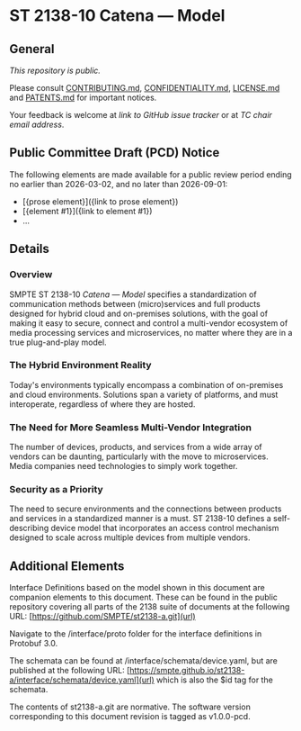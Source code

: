 # ST 2138-10  Catena — Model

## General

_This repository is *public*._

Please consult [CONTRIBUTING.md](./CONTRIBUTING.md), [CONFIDENTIALITY.md](./CONFIDENTIALITY.md), [LICENSE.md](./LICENSE.md) and
[PATENTS.md](./PATENTS.md) for important notices.

Your feedback is welcome at _link to GitHub issue tracker_ or at _TC chair email address_.

## Public Committee Draft (PCD) Notice

The following elements are made available for a public review period ending no earlier than 2026-03-02, and no later than 2026-09-01:

* [{prose element}]({link to prose element})
* [{element #1}]({link to element #1})
* ...

## Details

### Overview
SMPTE ST 2138-10 _Catena — Model_ specifies a standardization of communication methods between (micro)services and full products designed for hybrid cloud and on-premises solutions, with the goal of making it easy to secure, connect and control a multi-vendor ecosystem of media processing services and microservices, no matter where they are in a true plug-and-play model.

### The Hybrid Environment Reality
Today's environments typically encompass a combination of on-premises and cloud environments. Solutions span a variety of platforms, and must interoperate, regardless of where they are hosted.

### The Need for More Seamless Multi-Vendor Integration
The number of devices, products, and services from a wide array of vendors can be daunting, particularly with the move to microservices. Media companies need technologies to simply work together.

### Security as a Priority
The need to secure environments and the connections between products and services in a standardized manner is a must. ST 2138-10 defines a self-describing device model that incorporates an access control mechanism designed to scale across multiple devices from multiple vendors.

## Additional Elements
Interface Definitions based on the model shown in this document are companion elements to this document. These can be found in the public repository covering all parts of the 2138 suite of documents at the following URL: [https://github.com/SMPTE/st2138-a.git](url)

Navigate to the /interface/proto folder for the interface definitions in Protobuf 3.0. 

The schemata can be found at /interface/schemata/device.yaml, but are published at the following URL: [https://smpte.github.io/st2138-a/interface/schemata/device.yaml](url) which is also the $id tag for the schemata. 

The contents of st2138-a.git are normative.
The software version corresponding to this document revision is tagged as v1.0.0-pcd. 
